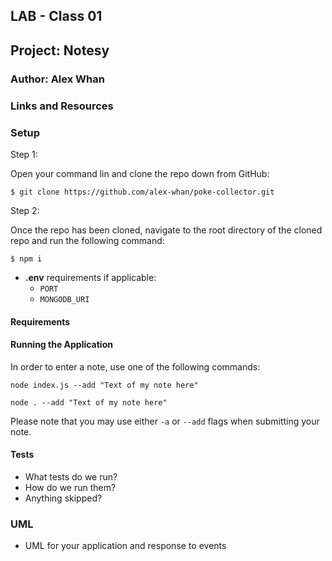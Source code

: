 ## LAB - Class 01

## Project: Notesy

### Author: Alex Whan

### Links and Resources

### Setup

Step 1:

Open your command lin and clone the repo down from GitHub:

    $ git clone https://github.com/alex-whan/poke-collector.git

Step 2:

Once the repo has been cloned, navigate to the root directory of the cloned repo and run the following command:

    $ npm i

- **.env** requirements if applicable:
  - `PORT`
  - `MONGODB_URI`

#### Requirements

#### Running the Application

In order to enter a note, use one of the following commands:

`node index.js --add "Text of my note here"`

`node . --add "Text of my note here"`

Please note that you may use either `-a` or `--add` flags when submitting your note.

#### Tests

- What tests do we run?
- How do we run them?
- Anything skipped?

### UML

- UML for your application and response to events
